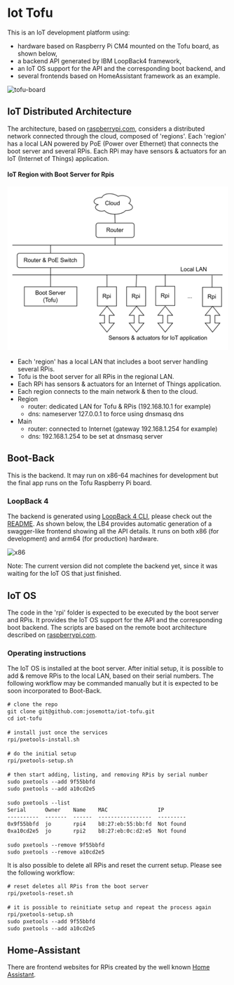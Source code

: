 # Iot Tofu

This is an IoT development platform using:

- hardware based on Raspberry Pi CM4 mounted on the Tofu board, as shown below,
- a backend API generated by IBM LoopBack4 framework,
- an IoT OS support for the API and the corresponding boot backend, and
- several frontends based on HomeAssistant framework as an example.

![tofu-board](https://github.com/josemotta/iot-tofu/assets/86032/cc103d69-08f9-42e8-bbb8-e5f05c1d34d2)

## IoT Distributed Architecture

The architecture, based on [raspberrypi.com](https://www.raspberrypi.com/documentation/computers/remote-access.html#using-pxetools), considers a distributed network connected through the cloud, composed of 'regions'. Each 'region' has a local LAN powered by PoE (Power over Ethernet) that connects the boot server and several RPis. Each RPi may have sensors & actuators for an IoT (Internet of Things) application.

#### IoT Region with Boot Server for Rpis

![Region](rpi/region.png)

- Each 'region' has a local LAN that includes a boot server handling several RPis.
- Tofu is the boot server for all RPis in the regional LAN.
- Each RPi has sensors & actuators for an Internet of Things application.
- Each region connects to the main network & then to the cloud.
- Region
  - router: dedicated LAN for Tofu & RPis (192.168.10.1 for example)
  - dns: nameserver 127.0.0.1 to force using dnsmasq dns
- Main
  - router: connected to Internet (gateway 192.168.1.254 for example)
  - dns: 192.168.1.254 to be set at dnsmasq server

## Boot-Back

This is the backend. It may run on x86-64 machines for development but the final app runs on the Tofu Raspberry Pi board.

### LoopBack 4

The backend is generated using [LoopBack 4 CLI](https://loopback.io/doc/en/lb4/Command-line-interface.html), please check out the [README](src/README.md). As shown below, the LB4 provides automatic generation of a swagger-like frontend showing all the API details. It runs on both x86 (for development) and arm64 (for production) hardware.

![x86](https://github.com/josemotta/iot-tofu/assets/86032/411b03e2-00db-4e21-bd13-20b8e340768f)

Note: The current version did not complete the backend yet, since it was waiting for the IoT OS that just finished.

## IoT OS

The code in the 'rpi' folder is expected to be executed by the boot server and RPis. It provides the IoT OS support for the API and the corresponding boot backend. The scripts are based on the remote boot architecture described on [raspberrypi.com](https://www.raspberrypi.com/documentation/computers/remote-access.html#using-pxetools).

### Operating instructions

The IoT OS is installed at the boot server. After initial setup, it is possible to add & remove RPis to the local LAN, based on their serial numbers. The following workflow may be commanded manually but it is expected to be soon incorporated to Boot-Back.

```
# clone the repo
git clone git@github.com:josemotta/iot-tofu.git
cd iot-tofu

# install just once the services
rpi/pxetools-install.sh

# do the initial setup
rpi/pxetools-setup.sh

# then start adding, listing, and removing RPis by serial number
sudo pxetools --add 9f55bbfd
sudo pxetools --add a10cd2e5

sudo pxetools --list
Serial      Owner    Name    MAC                IP
----------  -------  ------  -----------------  ---------
0x9f55bbfd  jo       rpi4    b8:27:eb:55:bb:fd  Not found
0xa10cd2e5  jo       rpi2    b8:27:eb:0c:d2:e5  Not found

sudo pxetools --remove 9f55bbfd
sudo pxetools --remove a10cd2e5
```

It is also possible to delete all RPis and reset the current setup. Please see the following workflow:

```
# reset deletes all RPis from the boot server
rpi/pxetools-reset.sh

# it is possible to reinitiate setup and repeat the process again
rpi/pxetools-setup.sh
sudo pxetools --add 9f55bbfd
sudo pxetools --add a10cd2e5
```

## Home-Assistant

There are frontend websites for RPis created by the well known [Home Assistant](https://www.home-assistant.io/).
